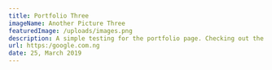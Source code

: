 ```yaml
---
title: Portfolio Three
imageName: Another Picture Three
featuredImage: /uploads/images.png
description: A simple testing for the portfolio page. Checking out the second third.
url: https:/google.com.ng
date: 25, March 2019
---
```

